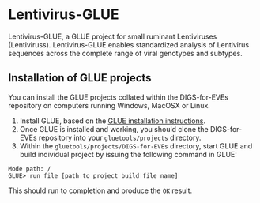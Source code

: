 # Lentivirus-GLUE

Lentivirus-GLUE, a GLUE project for small ruminant Lentiviruses (Lentiviruss).
Lentivirus-GLUE enables standardized analysis of Lentivirus sequences across the complete range of viral genotypes and subtypes. 

## Installation of GLUE projects

You can install the GLUE projects collated within the DIGS-for-EVEs repository
on computers running Windows, MacOSX or Linux. 

1. Install GLUE, based on the [GLUE installation instructions](http://tools.glue.cvr.ac.uk/#/installation). 
2. Once GLUE is installed and working, you should clone the DIGS-for-EVEs repository into your `gluetools/projects` directory.
3. Within the `gluetools/projects/DIGS-for-EVEs` directory, start GLUE and build individual project by issuing the following command in GLUE:
```
Mode path: /
GLUE> run file [path to project build file name]
```

This should run to completion and produce the `OK` result.
